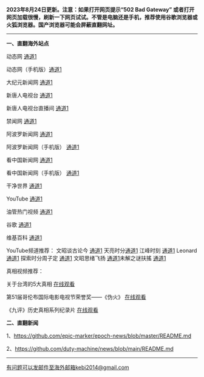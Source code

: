 **2023年8月24日更新。注意：如果打开网页提示“502 Bad Gateway” 或者打开网页加载很慢，刷新一下网页试试。不管是电脑还是手机，推荐使用谷歌浏览器或火狐浏览器。国产浏览器可能会屏蔽直翻网址。**

***

**一、直翻海外站点**

动态网 [通道1](https://free.dtku5.xyz/20) 

动态网（手机版）[通道1](https://free.dtku5.xyz/21) 

大纪元新闻网 [通道1](https://free.dtku5.xyz/21) 

新唐人电视台 [通道1](https://free.dtku5.xyz/4) 

新唐人电视台直播间 [通道1](https://free.dtku5.xyz/44) 

禁闻网 [通道1](https://free.dtku5.xyz/3) 

阿波罗新闻网 [通道1](https://free.dtku5.xyz/7) 

阿波罗新闻网（手机版） [通道1](https://free.dtku5.xyz/53) 

看中国新闻网 [通道1](https://free.dtku5.xyz/26) 

看中国新闻网（手机版） [通道1](https://free.dtku5.xyz/54) 

干净世界 [通道1](https://free.dtku5.xyz/1)

YouTube [通道1](https://free.dtku5.xyz/45) 

油管热门视频 [通道1](https://free.dtku5.xyz/55) 

谷歌 [通道1](https://free.dtku5.xyz/62) 

维基百科 [通道1](https://free.dtku5.xyz/63) 

YouTube频道推荐： 文昭谈古论今 [通道1](https://free.dtku5.xyz/46)  天亮时分[通道1](https://free.dtku5.xyz/47)  江峰时刻 [通道1](https://free.dtku5.xyz/48)  Leonard [通道1](free.dtku5.xyz/49)  探索时分周子定 [通道1](https://free.dtku5.xyz/50) 文昭思绪飞扬 [通道1](https://free.dtku5.xyz/51)未解之谜扶搖 [通道1](https://free.dtku5.xyz/52) 

真相视频推荐：

关于台湾的5大真相 [在线观看](https://free.dtku5.xyz/70)

第51届哥伦布国际电影电视节荣誉奖——《伪火》 [在线观看](https://free.dtku5.xyz/71)

《九评》历史真相系列纪录片 [在线观看](https://free.dtku5.xyz/72)

**二、直翻新闻**

1、https://github.com/epic-marker/epoch-news/blob/master/README.md

2、https://github.com/duty-machine/news/blob/main/README.md

***


有问题可以发邮件至海外邮箱kebi2014@gmail.com